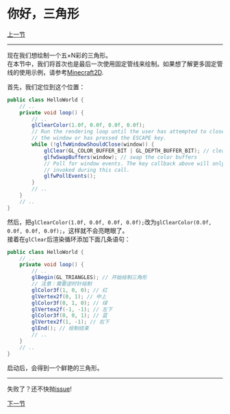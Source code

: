 # 你好，三角形

[上一节](hello_window.md)

---
现在我们想绘制一个五×N彩的三角形。  
在本节中，我们将首次也是最后一次使用固定管线来绘制。如果想了解更多固定管线的使用示例，请参考[Minecraft2D](https://github.com/Over-Run/Minecraft2D).

首先，我们定位到这个位置：
```java
public class HelloWorld {
    // ..
    private void loop() {
        // ..
        glClearColor(1.0f, 0.0f, 0.0f, 0.0f);
        // Run the rendering loop until the user has attempted to close
        // the window or has pressed the ESCAPE key.
        while (!glfwWindowShouldClose(window)) {
            glClear(GL_COLOR_BUFFER_BIT | GL_DEPTH_BUFFER_BIT); // clear the framebuffer
            glfwSwapBuffers(window); // swap the color buffers
            // Poll for window events. The key callback above will only be
            // invoked during this call.
            glfwPollEvents();
        }
        // ..
    }
    // ..
}
```
然后，把`glClearColor(1.0f, 0.0f, 0.0f, 0.0f);`改为`glClearColor(0.0f, 0.0f, 0.0f, 0.0f);`，这样就不会亮瞎眼了。  
接着在`glClear`后渲染循环添加下面几条语句：
```java
public class HelloWorld {
    // ..
    private void loop() {
        // ..
        glBegin(GL_TRIANGLES); // 开始绘制三角形
        // 注意：需要逆时针绘制
        glColor3f(1, 0, 0); // 红
        glVertex2f(0, 1); // 中上
        glColor3f(0, 1, 0); // 绿
        glVertex2f(-1, -1); // 左下
        glColor3f(0, 0, 1); // 蓝
        glVertex2f(1, -1); // 右下
        glEnd(); // 绘制结束
        // ..
    }
    // ..
}
```
启动后，会得到一个鲜艳的三角形。

---
失败了？还不快抛[issue](https://github.com/Over-Run/lwjgl3-dev-2dgame-tutorial/issues/new)!

[下一节](shader.md)

